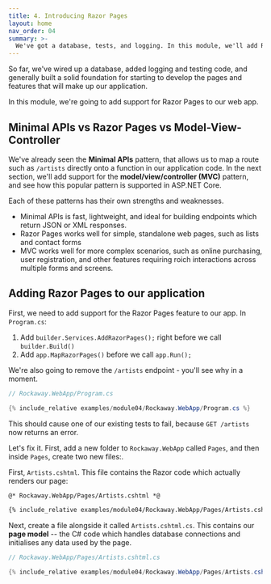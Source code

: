 ```yaml
---
title: 4. Introducing Razor Pages
layout: home
nav_order: 04
summary: >-
  We've got a database, tests, and logging. In this module, we'll add Razor Pages support to our application and create our first data-driven web page.
---
```


So far, we've wired up a database, added logging and testing code, and generally built a solid foundation for starting to develop the pages and features that will make up our application.

In this module, we're going to add support for Razor Pages to our web app.

## Minimal APIs vs Razor Pages vs Model-View-Controller

We've already seen the **Minimal APIs** pattern, that allows us to map a route such as `/artists` directly onto a function in our application code. In the next section, we'll add support for the **model/view/controller (MVC)** pattern, and see how this popular pattern is supported in ASP.NET Core.

Each of these patterns has their own strengths and weaknesses.

* Minimal APIs is fast, lightweight, and ideal for building endpoints which return JSON or XML responses. 
* Razor Pages works well for simple, standalone web pages, such as lists and contact forms
* MVC works well for more complex scenarios, such as online purchasing, user registration, and other features requiring roich interactions across multiple forms and screens.

## Adding Razor Pages to our application

First, we need to add support for the Razor Pages feature to our app. In `Program.cs`:

1. Add `builder.Services.AddRazorPages();` right before we call `builder.Build()`
2. Add `app.MapRazorPages()` before we call `app.Run();`

We're also going to remove the `/artists` endpoint - you'll see why in a moment.

```csharp
// Rockaway.WebApp/Program.cs

{% include_relative examples/module04/Rockaway.WebApp/Program.cs %}
```

This should cause one of our existing tests to fail, because `GET /artists` now returns an error.

Let's fix it. First, add a new folder to `Rockaway.WebApp` called `Pages`, and then inside `Pages`, create two new files:.

First, `Artists.cshtml`. This file contains the Razor code which actually renders our page:

```html
@* Rockaway.WebApp/Pages/Artists.cshtml *@

{% include_relative examples/module04/Rockaway.WebApp/Pages/Artists.cshtml %}
```

Next, create a file alongside it called `Artists.cshtml.cs`. This contains our **page model** -- the C# code which handles database connections and initialises any data used by the page.

```csharp
// Rockaway.WebApp/Pages/Artists.cshtml.cs

{% include_relative examples/module04/Rockaway.WebApp/Pages/Artists.cshtml.cs %}
```














